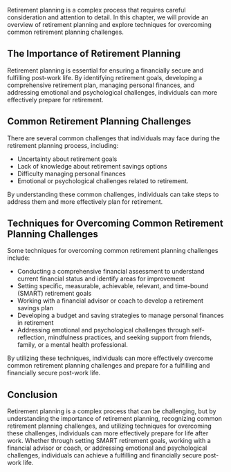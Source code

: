 
Retirement planning is a complex process that requires careful consideration and attention to detail. In this chapter, we will provide an overview of retirement planning and explore techniques for overcoming common retirement planning challenges.

The Importance of Retirement Planning
-------------------------------------

Retirement planning is essential for ensuring a financially secure and fulfilling post-work life. By identifying retirement goals, developing a comprehensive retirement plan, managing personal finances, and addressing emotional and psychological challenges, individuals can more effectively prepare for retirement.

Common Retirement Planning Challenges
-------------------------------------

There are several common challenges that individuals may face during the retirement planning process, including:

* Uncertainty about retirement goals
* Lack of knowledge about retirement savings options
* Difficulty managing personal finances
* Emotional or psychological challenges related to retirement.

By understanding these common challenges, individuals can take steps to address them and more effectively plan for retirement.

Techniques for Overcoming Common Retirement Planning Challenges
---------------------------------------------------------------

Some techniques for overcoming common retirement planning challenges include:

* Conducting a comprehensive financial assessment to understand current financial status and identify areas for improvement
* Setting specific, measurable, achievable, relevant, and time-bound (SMART) retirement goals
* Working with a financial advisor or coach to develop a retirement savings plan
* Developing a budget and saving strategies to manage personal finances in retirement
* Addressing emotional and psychological challenges through self-reflection, mindfulness practices, and seeking support from friends, family, or a mental health professional.

By utilizing these techniques, individuals can more effectively overcome common retirement planning challenges and prepare for a fulfilling and financially secure post-work life.

Conclusion
----------

Retirement planning is a complex process that can be challenging, but by understanding the importance of retirement planning, recognizing common retirement planning challenges, and utilizing techniques for overcoming these challenges, individuals can more effectively prepare for life after work. Whether through setting SMART retirement goals, working with a financial advisor or coach, or addressing emotional and psychological challenges, individuals can achieve a fulfilling and financially secure post-work life.
